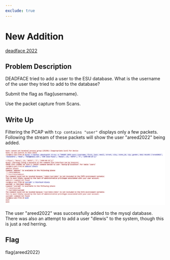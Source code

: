 ```yaml
---
exclude: true
---
```

# New Addition

[deadface 2022](..)  

## Problem Description

DEADFACE tried to add a user to the ESU database. What is the username of the user they tried to add to the database?

Submit the flag as flag{username}.

Use the packet capture from Scans.

## Write Up

Filtering the PCAP with `tcp contains "user"` displays only a few packets.  
Following the stream of these packets will show the user "areed2022" being added.

![PCAP showing user being added](userAdd.PNG "User being added")



The user "areed2022" was successfully added to the mysql database.  
There was also an attempt to add a user "dlewis" to the system, though this is just a red herring.

## Flag

flag{areed2022}

